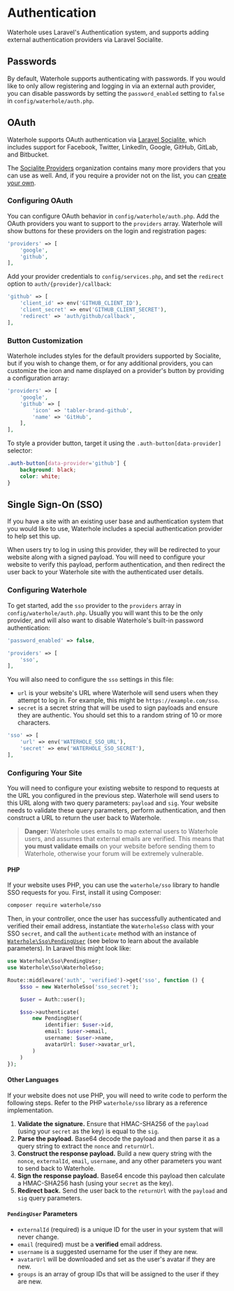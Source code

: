# Authentication

Waterhole uses Laravel's Authentication system, and supports adding external authentication providers via Laravel Socialite.

## Passwords

By default, Waterhole supports authenticating with passwords. If you would like to only allow registering and logging in via an external auth provider, you can disable passwords by setting the `password_enabled` setting to `false` in `config/waterhole/auth.php`.

## OAuth

Waterhole supports OAuth authentication via [Laravel Socialite](https://github.com/laravel/socialite), which includes support for Facebook, Twitter, LinkedIn, Google, GitHub, GitLab, and Bitbucket.

The [Socialite Providers](https://socialiteproviders.com/) organization contains many more providers that you can use as well. And, if you require a provider not on the list, you can [create your own](https://medium.com/laravel-news/adding-auth-providers-to-laravel-socialite-ca0335929e42).

### Configuring OAuth

You can configure OAuth behavior in `config/waterhole/auth.php`. Add the OAuth providers you want to support to the `providers` array. Waterhole will show buttons for these providers on the login and registration pages:

```php
'providers' => [
    'google',
    'github',
],
```

Add your provider credentials to `config/services.php`, and set the `redirect` option to `auth/{provider}/callback`:

```php
'github' => [
    'client_id' => env('GITHUB_CLIENT_ID'),
    'client_secret' => env('GITHUB_CLIENT_SECRET'),
    'redirect' => 'auth/github/callback',
],
```

### Button Customization

Waterhole includes styles for the default providers supported by Socialite, but if you wish to change them, or for any additional providers, you can customize the icon and name displayed on a provider's button by providing a configuration array:

```php
'providers' => [
    'google',
    'github' => [
        'icon' => 'tabler-brand-github',
        'name' => 'GitHub',
    ],
],
```

To style a provider button, target it using the `.auth-button[data-provider]` selector:

```css
.auth-button[data-provider='github'] {
    background: black;
    color: white;
}
```

## Single Sign-On (SSO)

If you have a site with an existing user base and authentication system that you would like to use, Waterhole includes a special authentication provider to help set this up.

When users try to log in using this provider, they will be redirected to your website along with a signed payload. You will need to configure your website to verify this payload, perform authentication, and then redirect the user back to your Waterhole site with the authenticated user details.

### Configuring Waterhole

To get started, add the `sso` provider to the `providers` array in `config/waterhole/auth.php`. Usually you will want this to be the only provider, and will also want to disable Waterhole's built-in password authentication:

```php
'password_enabled' => false,

'providers' => [
    'sso',
],
```

You will also need to configure the `sso` settings in this file:

-   `url` is your website's URL where Waterhole will send users when they attempt to log in. For example, this might be `https://example.com/sso`.
-   `secret` is a secret string that will be used to sign payloads and ensure they are authentic. You should set this to a random string of 10 or more characters.

```php
'sso' => [
    'url' => env('WATERHOLE_SSO_URL'),
    'secret' => env('WATERHOLE_SSO_SECRET'),
],
```

### Configuring Your Site

You will need to configure your existing website to respond to requests at the URL you configured in the previous step. Waterhole will send users to this URL along with two query parameters: `payload` and `sig`. Your website needs to validate these query parameters, perform authentication, and then construct a URL to return the user back to Waterhole.

> **Danger:** Waterhole uses emails to map external users to Waterhole users, and assumes that external emails are verified. This means that **you must validate emails** on your website before sending them to Waterhole, otherwise your forum will be extremely vulnerable.

#### PHP

If your website uses PHP, you can use the `waterhole/sso` library to handle SSO requests for you. First, install it using Composer:

```bash
composer require waterhole/sso
```

Then, in your controller, once the user has successfully authenticated and verified their email address, instantiate the `WaterholeSso` class with your SSO `secret`, and call the `authenticate` method with an instance of [`Waterhole\Sso\PendingUser`](reference://Waterhole/Sso/PendingUser.html) (see below to learn about the available parameters). In Laravel this might look like:

```php
use Waterhole\Sso\PendingUser;
use Waterhole\Sso\WaterholeSso;

Route::middleware('auth', 'verified')->get('sso', function () {
    $sso = new WaterholeSso('sso_secret');

    $user = Auth::user();

    $sso->authenticate(
        new PendingUser(
            identifier: $user->id,
            email: $user->email,
            username: $user->name,
            avatarUrl: $user->avatar_url,
        )
    )
});
```

#### Other Languages

If your website does not use PHP, you will need to write code to perform the following steps. Refer to the PHP `waterhole/sso` library as a reference implementation.

1. **Validate the signature.** Ensure that HMAC-SHA256 of the `payload` (using your `secret` as the key) is equal to the `sig`.
2. **Parse the payload.** Base64 decode the payload and then parse it as a query string to extract the `nonce` and `returnUrl`.
3. **Construct the response payload.** Build a new query string with the `nonce`, `externalId`, `email`, `username`, and any other parameters you want to send back to Waterhole.
4. **Sign the response payload.** Base64 encode this payload then calculate a HMAC-SHA256 hash (using your `secret` as the key).
5. **Redirect back.** Send the user back to the `returnUrl` with the `payload` and `sig` query parameters.

#### `PendingUser` Parameters

-   `externalId` (required) is a unique ID for the user in your system that will never change.
-   `email` (required) must be a **verified** email address.
-   `username` is a suggested username for the user if they are new.
-   `avatarUrl` will be downloaded and set as the user's avatar if they are new.
-   `groups` is an array of group IDs that will be assigned to the user if they are new.
